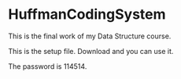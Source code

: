 # HuffmanCodingSystem
This is the final work of my Data Structure course.

This is the setup file. Download and you can use it.

The password is 114514.

